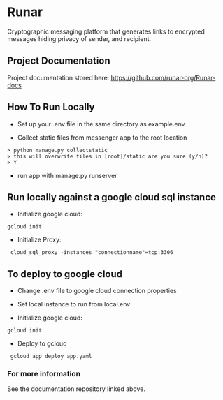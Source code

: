 # Runar
Cryptographic messaging platform that generates links to encrypted messages hiding privacy of sender, and recipient.  

## Project Documentation

Project documentation stored here: 
https://github.com/runar-org/Runar-docs

## How To Run Locally

- Set up your .env file in the same directory as example.env

- Collect static files from messenger app to the root location

``` 
> python manage.py collectstatic 
> this will overwrite files in [root]/static are you sure (y/n)?
> Y
```

- run app with manage.py runserver

## Run locally against a google cloud sql instance

- Initialize google cloud:

` gcloud init `

- Initialize Proxy:

` cloud_sql_proxy -instances "connectionname"=tcp:3306`

## To deploy to google cloud

- Change .env file to google cloud connection properties

- Set local instance to run from local.env

- Initialize google cloud:

` gcloud init `

- Deploy to gcloud 

` gcloud app deploy app.yaml`

### For more information

See the documentation repository linked above.